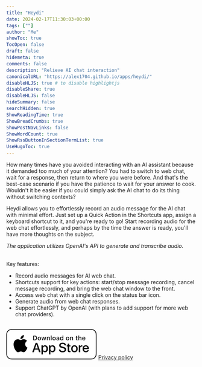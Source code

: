 ```yaml
---
title: "Heydi"
date: 2024-02-17T11:30:03+00:00
tags: [""]
author: "Me"
showToc: true
TocOpen: false
draft: false
hidemeta: true
comments: false
description: "Relieve AI chat interaction"
canonicalURL: "https://alex1704.github.io/apps/heydi/"
disableHLJS: true # to disable highlightjs
disableShare: true
disableHLJS: false
hideSummary: false
searchHidden: true
ShowReadingTime: true
ShowBreadCrumbs: true
ShowPostNavLinks: false
ShowWordCount: true
ShowRssButtonInSectionTermList: true
UseHugoToc: true
---
```


How many times have you avoided interacting with an AI assistant because it demanded too much of your attention? You had to switch to web chat, wait for a response, then return to where you were before. And that's the best-case scenario if you have the patience to wait for your answer to cook. Wouldn't it be easier if you could simply ask the AI chat to do its thing without switching contexts?

Heydi allows you to effortlessly record an audio message for the AI chat with minimal effort. Just set up a Quick Action in the Shortcuts app, assign a keyboard shortcut to it, and you're ready to go! Start recording audio for the web chat effortlessly, and perhaps by the time the answer is ready, you'll have more thoughts on the subject.

*The application utilizes OpenAI's API to generate and transcribe audio.*

\
Key features:
- Record audio messages for AI web chat.
- Shortcuts support for key actions: start/stop message recording, cancel message recording, and bring the web chat window to the front.
- Access web chat with a single click on the status bar icon.
- Generate audio from web chat responses.
- Support ChatGPT by OpenAI (with plans to add support for more web chat providers).

\
[![App store link](/img/appStoreBadge.svg)](https://apps.apple.com/app/heydi/id6477883229)
[Privacy policy](/policy/heydi)
